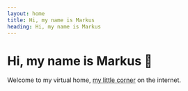 ```yaml
---
layout: home
title: Hi, my name is Markus
heading: Hi, my name is Markus
---
```


# Hi, my name is Markus 👋

Welcome to my virtual home, [my little corner](/about/) on the internet.
